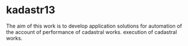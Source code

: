 # kadastr13
The aim of this work is to develop application solutions for automation of the account of performance of cadastral works. execution of cadastral works.
